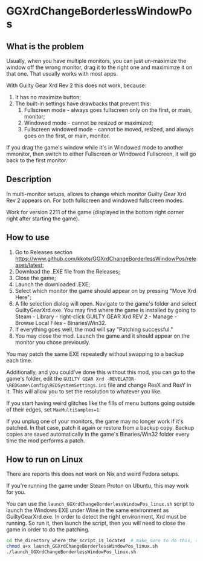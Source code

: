 # GGXrdChangeBorderlessWindowPos

## What is the problem

Usually, when you have multiple monitors, you can just un-maximize the window off the wrong monitor, drag it to the right one and maximimze it on that one. That usually works with most apps.

With Guilty Gear Xrd Rev 2 this does not work, because:

1) It has no maximize button;
2) The built-in settings have drawbacks that prevent this:
    1) Fullscreen mode - always goes fullscreen only on the first, or main, monitor;
    2) Windowed mode - cannot be resized or maximized;
    3) Fullscreen windowed mode - cannot be moved, resized, and always goes on the first, or main, monitor.

If you drag the game's window while it's in Windowed mode to another mmonitor, then switch to either Fullscreen or Windowed Fullscreen, it will go back to the first monitor.

## Description

In multi-monitor setups, allows to change which monitor Guilty Gear Xrd Rev 2 appears on. For both fullscreen and windowed fullscreen modes.

Work for version 2211 of the game (displayed in the bottom right corner right after starting the game).

## How to use

1) Go to Releases section <https://www.github.com/kkots/GGXrdChangeBorderlessWindowPos/releases/latest>;
2) Download the .EXE file from the Releases;
3) Close the game;
4) Launch the downloaded .EXE;
5) Select which monitor the game should appear on by pressing "Move Xrd Here";
6) A file selection dialog will open. Navigate to the game's folder and select GuiltyGearXrd.exe. You may find where the game is installed by going to Steam - Library - right-click GUILTY GEAR Xrd REV 2 - Manage - Browse Local Files - Binaries\Win32.
7) If everything goes well, the mod will say "Patching successful."
8) You may close the mod. Launch the game and it should appear on the monitor you chose previously.

You may patch the same EXE repeatedly without swapping to a backup each time.

Additionally, and you could've done this without this mod, you can go to the game's folder, edit the `GUILTY GEAR Xrd -REVELATOR-\REDGame\Config\REDSystemSettings.ini` file and change ResX and ResY in it. This will allow you to set the resolution to whatever you like.

If you start having weird glitches like the fills of menu buttons going outside of their edges, set `MaxMultiSamples=1`.

If you unplug one of your monitors, the game may no longer work if it's patched. In that case, patch it again or restore from a backup copy. Backup copies are saved automatically in the game's Binaries/Win32 folder every time the mod performs a patch.

## How to run on Linux

There are reports this does not work on Nix and weird Fedora setups.

If you're running the game under Steam Proton on Ubuntu, this may work for you.

You can use the `launch_GGXrdChangeBorderlessWindowPos_linux.sh` script to launch the Windows EXE under Wine in the same environment as GuiltyGearXrd.exe. In order to detect the right environment, Xrd must be running. So run it, then launch the script, then you will need to close the game in order to do the patching.

```bash
cd the_directory_where_the_script_is_located  # make sure to do this, so it finds the mod's EXE file
chmod u+x launch_GGXrdChangeBorderlessWindowPos_linux.sh
./launch_GGXrdChangeBorderlessWindowPos_linux.sh
```

